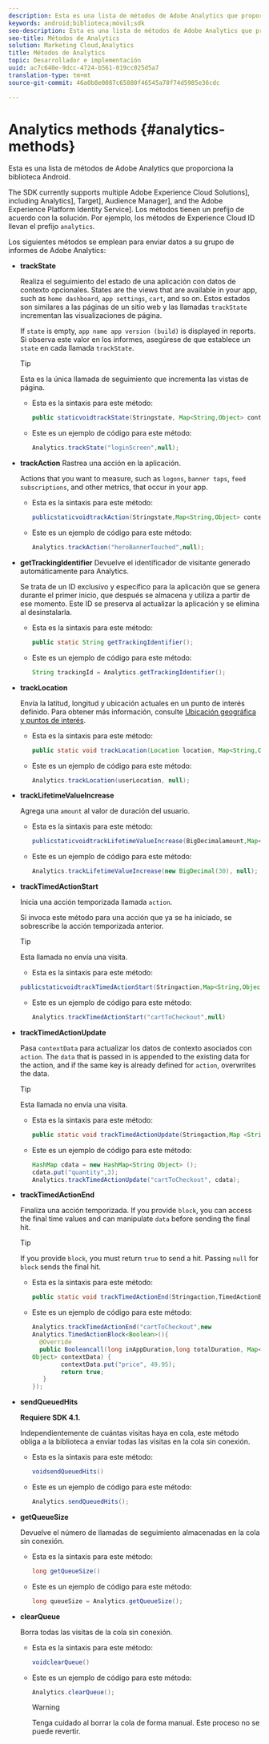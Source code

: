```yaml
---
description: Esta es una lista de métodos de Adobe Analytics que proporciona la biblioteca Android.
keywords: android;biblioteca;móvil;sdk
seo-description: Esta es una lista de métodos de Adobe Analytics que proporciona la biblioteca Android.
seo-title: Métodos de Analytics
solution: Marketing Cloud,Analytics
title: Métodos de Analytics
topic: Desarrollador e implementación
uuid: ac7c640e-9dcc-4724-b561-019cc025d5a7
translation-type: tm+mt
source-git-commit: 46a0b8e0087c65880f46545a78f74d5985e36cdc

---
```



# Analytics methods {#analytics-methods}

Esta es una lista de métodos de Adobe Analytics que proporciona la biblioteca Android.

The SDK currently supports multiple Adobe Experience Cloud Solutions], including Analytics], Target], Audience Manager], and the Adobe Experience Platform Identity Service]. Los métodos tienen un prefijo de acuerdo con la solución. Por ejemplo, los métodos de Experience Cloud ID llevan el prefijo `analytics`.

Los siguientes métodos se emplean para enviar datos a su grupo de informes de Adobe Analytics:

* **trackState**

   Realiza el seguimiento del estado de una aplicación con datos de contexto opcionales. States are the views that are available in your app, such as `home dashboard`, `app settings`, `cart`, and so on. Estos estados son similares a las páginas de un sitio web y las llamadas `trackState` incrementan las visualizaciones de página.

   If `state` is empty, `app name app version (build)` is displayed in reports. Si observa este valor en los informes, asegúrese de que establece un `state` en cada llamada `trackState`.

   >[!TIP]
   >
   >Esta es la única llamada de seguimiento que incrementa las vistas de página.

   * Esta es la sintaxis para este método:

      ```java
      public staticvoidtrackState(Stringstate, Map<String,Object> contextData);
      ```

   * Este es un ejemplo de código para este método:

      ```java
      Analytics.trackState("loginScreen",null);
      ```

* **trackAction** Rastrea una acción en la aplicación.

   Actions that you want to measure, such as `logons`, `banner taps`, `feed subscriptions`, and other metrics, that occur in your app.

   * Esta es la sintaxis para este método:

      ```java
      publicstaticvoidtrackAction(Stringstate,Map<String,Object> contextData);
      ```

   * Este es un ejemplo de código para este método:

      ```java
      Analytics.trackAction("heroBannerTouched",null);
      ```

* **getTrackingIdentifier** Devuelve el identificador de visitante generado automáticamente para Analytics.

   Se trata de un ID exclusivo y específico para la aplicación que se genera durante el primer inicio, que después se almacena y utiliza a partir de ese momento. Este ID se preserva al actualizar la aplicación y se elimina al desinstalarla.

   * Esta es la sintaxis para este método:

      ```java
      public static String getTrackingIdentifier(); 
      ```

   * Este es un ejemplo de código para este método:

      ```java
      String trackingId = Analytics.getTrackingIdentifier(); 
      ```

* **trackLocation**

   Envía la latitud, longitud y ubicación actuales en un punto de interés definido. Para obtener más información, consulte [Ubicación geográfica y puntos de interés](/help/android/location/geo-poi.md).

   * Esta es la sintaxis para este método:

      ```java
      public static void trackLocation(Location location, Map<String,Object> contextData); 
      ```

   * Este es un ejemplo de código para este método:

      ```java
      Analytics.trackLocation(userLocation, null);
      ```

* **trackLifetime&#x200B;ValueIncrease**

   Agrega una `amount` al valor de duración del usuario.

   * Esta es la sintaxis para este método:

      ```java
      publicstaticvoidtrackLifetimeValueIncrease(BigDecimalamount,Map<String,Object>contextData);
      ```

   * Este es un ejemplo de código para este método:

      ```java
      Analytics.trackLifetimeValueIncrease(new BigDecimal(30), null);
      ```

* **trackTimed&#x200B;ActionStart**

   Inicia una acción temporizada llamada `action`.

   Si invoca este método para una acción que ya se ha iniciado, se sobrescribe la acción temporizada anterior.

   >[!TIP]
   >
   >Esta llamada no envía una visita.

   * Esta es la sintaxis para este método:
   ```java
   publicstaticvoidtrackTimedActionStart(Stringaction,Map<String,Object>contextData);
   ```

   * Este es un ejemplo de código para este método:

      ```java
      Analytics.trackTimedActionStart("cartToCheckout",null)
      ```


* **trackTimed&#x200B;ActionUpdate**

   Pasa `contextData` para actualizar los datos de contexto asociados con `action`. The `data` that is passed in is appended to the existing data for the action, and if the same key is already defined for `action`, overwrites the data.

   >[!TIP]
   >
   >Esta llamada no envía una visita.

   * Esta es la sintaxis para este método:

      ```java
      public static void trackTimedActionUpdate(Stringaction,Map <String,Object> contextData); 
      ```

   * Este es un ejemplo de código para este método:

      ```java
      HashMap cdata = new HashMap<String Object> (); 
      cdata.put("quantity",3); 
      Analytics.trackTimedActionUpdate("cartToCheckout", cdata);
      ```

* **trackTimed&#x200B;ActionEnd**

   Finaliza una acción temporizada. If you provide `block`, you can access the final time values and can manipulate `data` before sending the final hit.

   >[!TIP]
   >
   >If you provide `block`, you must return `true` to send a hit. Passing `null` for `block` sends the final hit.

   * Esta es la sintaxis para este método:

      ```java
      public static void trackTimedActionEnd(Stringaction,TimedActionBlock<Boolean> logic); 
      ```

   * Este es un ejemplo de código para este método:

      ```java
      Analytics.trackTimedActionEnd("cartToCheckout",new
      Analytics.TimedActionBlock<Boolean>(){
        @Override
        public Booleancall(long inAppDuration,long totalDuration, Map<String,
      Object> contextData) {
              contextData.put("price", 49.95);
              return true;
         }
      });
      ```

* **sendQueuedHits**

   **Requiere SDK 4.1.**

   Independientemente de cuántas visitas haya en cola, este método obliga a la biblioteca a enviar todas las visitas en la cola sin conexión.

   * Esta es la sintaxis para este método:

      ```java
      voidsendQueuedHits()
      ```

   * Este es un ejemplo de código para este método:

      ```java
      Analytics.sendQueuedHits();
      ```

* **getQueueSize**

   Devuelve el número de llamadas de seguimiento almacenadas en la cola sin conexión.

   * Esta es la sintaxis para este método:

      ```java
      long getQueueSize()
      ```

   * Este es un ejemplo de código para este método:

      ```java
      long queueSize = Analytics.getQueueSize(); 
      ```

* **clearQueue**

   Borra todas las visitas de la cola sin conexión.

   * Esta es la sintaxis para este método:

      ```java
      voidclearQueue()
      ```

   * Este es un ejemplo de código para este método:

      ```java
      Analytics.clearQueue();
      ```

      >[!WARNING]
      >
      > Tenga cuidado al borrar la cola de forma manual. Este proceso no se puede revertir.